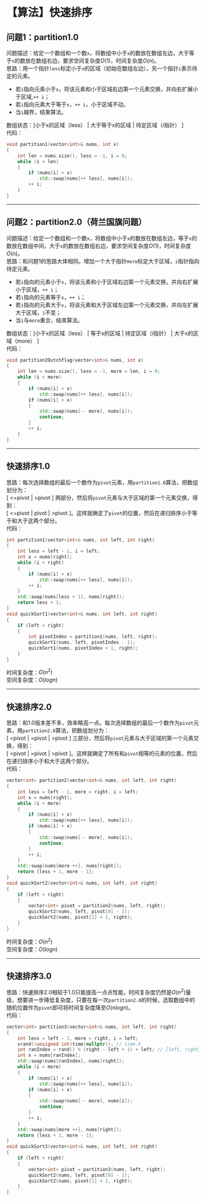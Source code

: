 # 【算法】快速排序


## 问题1：partition1.0
问题描述：给定一个数组和一个数`x`，将数组中小于`x`的数放在数组左边，大于等于`x`的数放在数组右边，要求空间复杂度$O\left(1\right)$，时间复杂度$O\left(n\right)$。  
思路：用一个指针`less`标定小于`x`的区域（初始在数组左边），另一个指针`i`表示待定的元素。  
- 若`i`指向元素小于`x`，将该元素和小于区域右边第一个元素交换，并向右扩展小于区域,`++ i`；
- 若`i`指向元素大于等于`x`，`++ i`，小于区域不动。  
- 当`i`越界，结束算法。

数组状态：[小于x的区域（less） | 大于等于x的区域 | 待定区域（i指针） ]  
代码：  
```cpp
void partition1(vector<int>& nums, int x)  
{  
	int len = nums.size(), less = -1, i = 0;  
	while (i < len)  
	{  
		if (nums[i] < x)  
			std::swap(nums[++ less], nums[i]);  
		++ i;  
	}  
}
```

-----

## 问题2：partition2.0（荷兰国旗问题）
问题描述：给定一个数组和一个数`x`，将数组中小于`x`的数放在数组左边，等于`x`的数放在数组中间，大于`x`的数放在数组右边，要求空间复杂度$O\left(1\right)$，时间复杂度$O\left(n\right)$。  
思路：和问题1的思路大体相同。增加一个大于指针`more`标定大于区域，`i`指针指向待定元素。  
- 若`i`指向的元素小于`x`，将该元素和小于区域右边第一个元素交换，并向右扩展小于区域，`++ i`；
- 若`i`指向的元素等于`x`，`++ i`；
- 若`i`指向的元素大于`x`，将该元素和大于区域左边第一个元素交换，并向左扩展大于区域，`i`不变；
- 当`i`与`more`重合，结束算法。

数组状态：[小于x的区域（less） | 等于x的区域 | 待定区域（i指针） | 大于x的区域（more） ]  
代码：  
```cpp
void partition2Dutchflag(vector<int>& nums, int x)  
{  
	int len = nums.size(), less = -1, more = len, i = 0;  
	while (i < more)  
	{  
		if (nums[i] < x)  
			std::swap(nums[++ less], nums[i]);  
		if (nums[i] > x)  
		{  
			std::swap(nums[-- more], nums[i]);  
			continue; 
		}  
		++ i;  
	}  
}
```

-----

## 快速排序1.0
思路：每次选择数组的最后一个数作为`pivot`元素，用`partition1.0`算法，把数组划分为：  
[ <=pivot | >pivot ] 两部分，然后将`pivot`元素与大于区域的第一个元素交换，得到：  
[ <=pivot | pivot | >pivot ]。这样就确定了`pivot`的位置，然后在递归排序小于等于和大于这两个部分。  
代码：  
```cpp
int partition1(vector<int>& nums, int left, int right)  
{  
	int less = left - 1, i = left;  
	int x = nums[right];  
	while (i < right)  
	{  
		if (nums[i] < x)  
			std::swap(nums[++ less], nums[i]);  
		++ i;  
	}  
	std::swap(nums[less + 1], nums[right]);  
	return less + 1;  
}  
void quickSort1(vector<int>& nums, int left, int right)  
{  
	if (left < right)  
	{  
		int pivotIndex = partition1(nums, left, right);  
		quickSort1(nums, left, pivotIndex - 1);  
		quickSort1(nums, pivotIndex + 1, right);  
	}  
}
```
时间复杂度：$O\left(n^2\right)$  
空间复杂度：$O\left(logn\right)$

-----

## 快速排序2.0
思路：和1.0版本差不多，效率略高一点。每次选择数组的最后一个数作为`pivot`元素，用`partition2.0`算法，把数组划分为：  
[ <pivot | =pivot | >pivot ] 三部分，然后将`pivot`元素与大于区域的第一个元素交换，得到：  
[ <pivot | =pivot | >pivot ]。这样就确定了所有和`pivot`相等的元素的位置，然后在递归排序小于和大于这两个部分。  
代码：  
```cpp
vector<int> partition2(vector<int>& nums, int left, int right)  
{  
	int less = left - 1, more = right, i = left;  
	int x = nums[right];  
	while (i < more)  
	{  
		if (nums[i] < x)  
			std::swap(nums[++ less], nums[i]);  
		if (nums[i] > x)  
		{  
			std::swap(nums[-- more], nums[i]);  
			continue; 
		}  
		++ i;  
	}  
	std::swap(nums[more ++], nums[right]);  
	return {less + 1, more - 1};  
}  
void quickSort2(vector<int>& nums, int left, int right)  
{  
	if (left < right)  
	{  
		vector<int> pivot = partition2(nums, left, right);  
		quickSort2(nums, left, pivot[0] - 1);  
		quickSort2(nums, pivot[1] + 1, right);  
	}  
}
```
时间复杂度：$O\left(n^2\right)$  
空间复杂度：$O\left(logn\right)$

-----

## 快速排序3.0
思路：快速排序2.0相较于1.0只能提高一点点性能，时间复杂度仍然是$O\left(n^2\right)$量级，想要进一步降低复杂度，只要在每一次`partition2.0`的时候，选取数组中的随机位置作为`pivot`即可将时间复杂度降至$O\left(nlogn\right)$。  
代码：  
```cpp
vector<int> partition3(vector<int>& nums, int left, int right)  
{  
	int less = left - 1, more = right, i = left;  
	srand((unsigned int)time(nullptr)); // time.h  
	int ranIndex = rand() % (right - left + 1) + left; // [left, right]  
	int x = nums[ranIndex];  
	std::swap(nums[ranIndex], nums[right]);  
	while (i < more)  
	{  
		if (nums[i] < x)  
			std::swap(nums[++ less], nums[i]);  
		if (nums[i] > x)  
		{  
			std::swap(nums[-- more], nums[i]);  
			continue; 
		}  
		++ i;  
	}  
	std::swap(nums[more ++], nums[right]);  
	return {less + 1, more - 1};  
}  
void quickSort3(vector<int>& nums, int left, int right)  
{  
	if (left < right)  
	{  
		vector<int> pivot = partition3(nums, left, right);  
		quickSort2(nums, left, pivot[0] - 1);  
		quickSort2(nums, pivot[1] + 1, right);  
	}  
}
```


